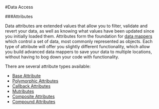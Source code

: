 #Data Access

###Attributes

Data attributes are extended values that allow you to filter,
validate and revert your data, as well as knowing what values have
been updated since you initially loaded them.  Attributes form the
foundation for [data mappers](/docs/data/mappers) which control a set
of data, most commonly represented as objects.  Each type of attribute
will offer you slightly different functionality, which allow you build
advanced data mappers to save your data to multiple locations, without
having to bog down your code with functionality.

There are several attribute types available:

- [Base Attribute](/docs/data/attributes#baseattribute)
- [Polymorphic Attributes](/docs/data/attributes#polymorphic)
- [Callback Attributes](/docs/data/attributes#callback)
- [Mutributes](/docs/data/attributes#multribute)
- [Composite Attributes](/docs/data/attributes#composite)
- [Compound Attributes](/docs/data/attributes#compound)
